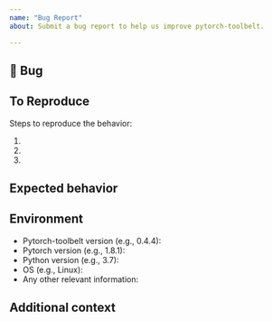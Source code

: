 ```yaml
---
name: "Bug Report"
about: Submit a bug report to help us improve pytorch-toolbelt.

---
```


## 🐛 Bug

<!-- A clear and concise description of what the bug is. -->

## To Reproduce

Steps to reproduce the behavior:

1.
1.
1.

<!-- If you have a code sample, error messages, stack traces, please provide it here as well -->

## Expected behavior

<!-- A clear and concise description of what you expected to happen. -->

## Environment

 - Pytorch-toolbelt version (e.g., 0.4.4):
 - Pytorch version (e.g., 1.8.1): 
 - Python version (e.g., 3.7):
 - OS (e.g., Linux):
 - Any other relevant information:

## Additional context

<!-- Add any other context about the problem here. -->
